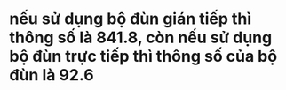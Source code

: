 ﻿# nếu sử dụng bộ đùn gián tiếp thì thông số là 841.8, còn nếu sử dụng bộ đùn trực tiếp thì thông số của bộ đùn là 92.6
